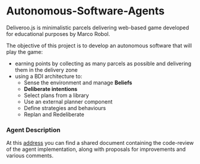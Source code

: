 # Autonomous-Software-Agents

Deliveroo.js is minimalistic parcels delivering web-based game developed for educational purposes by Marco Robol. 

The objective of this project is to develop an autonomous software that will play the game: 
-  earning points by collecting as many parcels as possible and delivering them in the delivery zone
-  using a BDI architecture to: 
    - Sense the environment and manage **Beliefs**
    - **Deliberate intentions**
    - Select plans from a library
    - Use an external planner component
    - Define strategies and behaviours 
    - Replan and Redeliberate 

### Agent Description

At this [address](https://docs.google.com/document/d/1VnE0jzH5m2jp96mGs4B6liRQrCV1MMhWt6HpHu6yXgA/edit?usp=sharing) you can find a shared document containing the code-review of the agent implementation, along with proposals for improvements and various comments. 